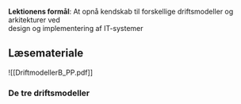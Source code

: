 **Lektionens formål**: 
At opnå kendskab til forskellige driftsmodeller og arkitekturer ved  
design og implementering af IT-systemer
## Læsemateriale
![[DriftmodellerB_PP.pdf]]


### De tre driftsmodeller

